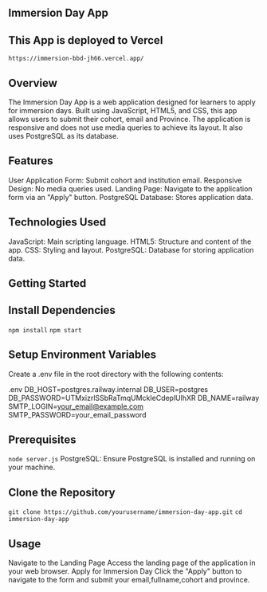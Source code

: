 ## Immersion Day App
## This App is deployed to Vercel
`https://immersion-bbd-jh66.vercel.app/`

## Overview
The Immersion Day App is a web application designed for learners to apply for immersion days. Built using JavaScript, HTML5, and CSS, this app allows users to submit their cohort, email and Province. The application is responsive and does not use media queries to achieve its layout. It also uses PostgreSQL as its database.

## Features
User Application Form: Submit cohort and institution email.
Responsive Design: No media queries used.
Landing Page: Navigate to the application form via an "Apply" button.
PostgreSQL Database: Stores application data.

## Technologies Used
JavaScript: Main scripting language.
HTML5: Structure and content of the app.
CSS: Styling and layout.
PostgreSQL: Database for storing application data.

## Getting Started

## Install Dependencies

`npm install`
`npm start`

## Setup Environment Variables
Create a .env file in the root directory with the following contents:

.env
DB_HOST=postgres.railway.internal
DB_USER=postgres
DB_PASSWORD=UTMxizrlSSbRaTmqUMckIeCdeplUlhXR
DB_NAME=railway
SMTP_LOGIN=your_email@example.com
SMTP_PASSWORD=your_email_password

## Prerequisites
`node server.js`
PostgreSQL: Ensure PostgreSQL is installed and running on your machine.


## Clone the Repository
`git clone https://github.com/yourusername/immersion-day-app.git`
`cd immersion-day-app`

## Usage
Navigate to the Landing Page
Access the landing page of the application in your web browser.
Apply for Immersion Day
Click the "Apply" button to navigate to the form and submit your email,fullname,cohort and province.

